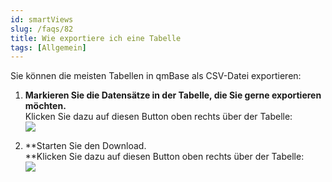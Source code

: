 ```yaml
---
id: smartViews
slug: /faqs/82
title: Wie exportiere ich eine Tabelle
tags: [Allgemein]
---
```

Sie können die meisten Tabellen in qmBase als CSV-Datei exportieren:

1.  **Markieren Sie die Datensätze in der Tabelle, die Sie gerne exportieren möchten.**   
Klicken Sie dazu auf diesen Button oben rechts über der Tabelle:   
![](https://caqadmin.blob.core.windows.net/faqs/0-images/mceclip2.png)

2.  **Starten Sie den Download.   
**Klicken Sie dazu auf diesen Button oben rechts über der Tabelle:  
![](https://caqadmin.blob.core.windows.net/faqs/0-images/mceclip3.png)